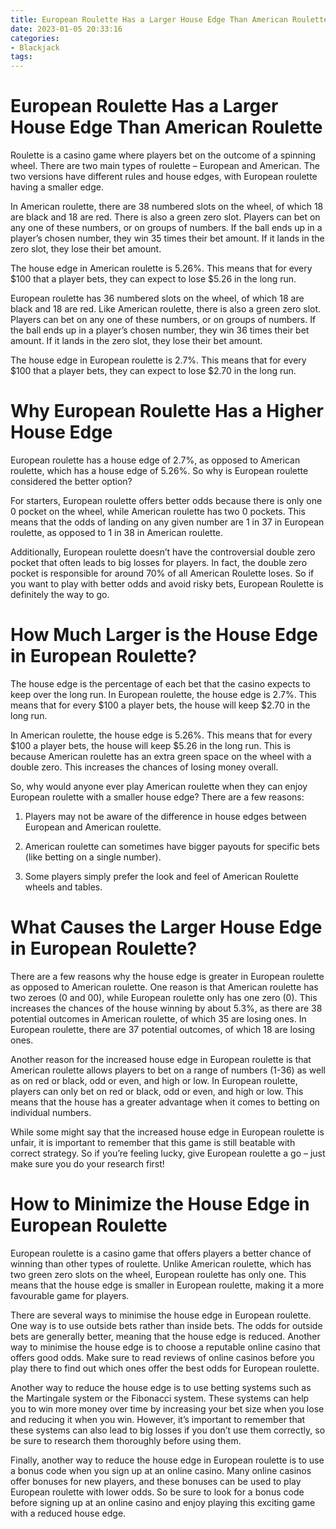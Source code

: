 ```yaml
---
title: European Roulette Has a Larger House Edge Than American Roulette
date: 2023-01-05 20:33:16
categories:
- Blackjack
tags:
---
```



#  European Roulette Has a Larger House Edge Than American Roulette

Roulette is a casino game where players bet on the outcome of a spinning wheel. There are two main types of roulette – European and American. The two versions have different rules and house edges, with European roulette having a smaller edge.

In American roulette, there are 38 numbered slots on the wheel, of which 18 are black and 18 are red. There is also a green zero slot. Players can bet on any one of these numbers, or on groups of numbers. If the ball ends up in a player’s chosen number, they win 35 times their bet amount. If it lands in the zero slot, they lose their bet amount.

The house edge in American roulette is 5.26%. This means that for every $100 that a player bets, they can expect to lose $5.26 in the long run.

European roulette has 36 numbered slots on the wheel, of which 18 are black and 18 are red. Like American roulette, there is also a green zero slot. Players can bet on any one of these numbers, or on groups of numbers. If the ball ends up in a player’s chosen number, they win 36 times their bet amount. If it lands in the zero slot, they lose their bet amount.

The house edge in European roulette is 2.7%. This means that for every $100 that a player bets, they can expect to lose $2.70 in the long run.

#  Why European Roulette Has a Higher House Edge

European roulette has a house edge of 2.7%, as opposed to American roulette, which has a house edge of 5.26%. So why is European roulette considered the better option?

For starters, European roulette offers better odds because there is only one 0 pocket on the wheel, while American roulette has two 0 pockets. This means that the odds of landing on any given number are 1 in 37 in European roulette, as opposed to 1 in 38 in American roulette.

Additionally, European roulette doesn’t have the controversial double zero pocket that often leads to big losses for players. In fact, the double zero pocket is responsible for around 70% of all American Roulette loses. So if you want to play with better odds and avoid risky bets, European Roulette is definitely the way to go.

#  How Much Larger is the House Edge in European Roulette?

The house edge is the percentage of each bet that the casino expects to keep over the long run. In European roulette, the house edge is 2.7%. This means that for every $100 a player bets, the house will keep $2.70 in the long run.

In American roulette, the house edge is 5.26%. This means that for every $100 a player bets, the house will keep $5.26 in the long run. This is because American roulette has an extra green space on the wheel with a double zero. This increases the chances of losing money overall.

So, why would anyone ever play American roulette when they can enjoy European roulette with a smaller house edge? There are a few reasons:

1) Players may not be aware of the difference in house edges between European and American roulette.

2) American roulette can sometimes have bigger payouts for specific bets (like betting on a single number).

3) Some players simply prefer the look and feel of American Roulette wheels and tables.

#  What Causes the Larger House Edge in European Roulette?

There are a few reasons why the house edge is greater in European roulette as opposed to American roulette. One reason is that American roulette has two zeroes (0 and 00), while European roulette only has one zero (0). This increases the chances of the house winning by about 5.3%, as there are 38 potential outcomes in American roulette, of which 35 are losing ones. In European roulette, there are 37 potential outcomes, of which 18 are losing ones.

Another reason for the increased house edge in European roulette is that American roulette allows players to bet on a range of numbers (1-36) as well as on red or black, odd or even, and high or low. In European roulette, players can only bet on red or black, odd or even, and high or low. This means that the house has a greater advantage when it comes to betting on individual numbers.

While some might say that the increased house edge in European roulette is unfair, it is important to remember that this game is still beatable with correct strategy. So if you’re feeling lucky, give European roulette a go – just make sure you do your research first!

#  How to Minimize the House Edge in European Roulette

European roulette is a casino game that offers players a better chance of winning than other types of roulette. Unlike American roulette, which has two green zero slots on the wheel, European roulette has only one. This means that the house edge is smaller in European roulette, making it a more favourable game for players.

There are several ways to minimise the house edge in European roulette. One way is to use outside bets rather than inside bets. The odds for outside bets are generally better, meaning that the house edge is reduced. Another way to minimise the house edge is to choose a reputable online casino that offers good odds. Make sure to read reviews of online casinos before you play there to find out which ones offer the best odds for European roulette.

Another way to reduce the house edge is to use betting systems such as the Martingale system or the Fibonacci system. These systems can help you to win more money over time by increasing your bet size when you lose and reducing it when you win. However, it’s important to remember that these systems can also lead to big losses if you don’t use them correctly, so be sure to research them thoroughly before using them.

Finally, another way to reduce the house edge in European roulette is to use a bonus code when you sign up at an online casino. Many online casinos offer bonuses for new players, and these bonuses can be used to play European roulette with lower odds. So be sure to look for a bonus code before signing up at an online casino and enjoy playing this exciting game with a reduced house edge.
